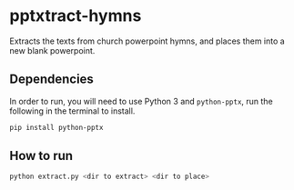 # pptxtract-hymns

Extracts the texts from church powerpoint hymns, and places them into a new blank powerpoint.

## Dependencies

In order to run, you will need to use Python 3 and `python-pptx`, run the following in the terminal to install.

```bash
pip install python-pptx
```

## How to run

```bash
python extract.py <dir to extract> <dir to place>
```